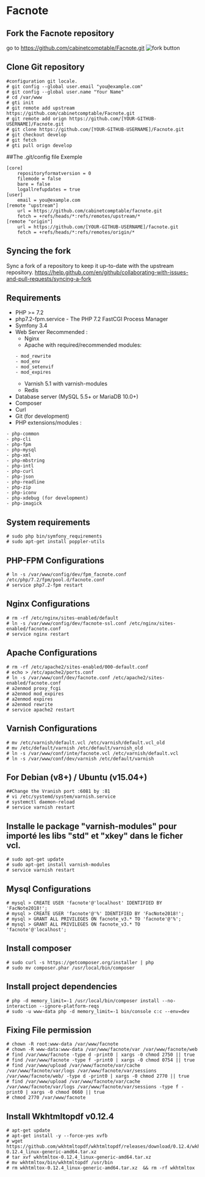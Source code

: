 # Facnote

Fork the Facnote repository
--------------------
go to https://github.com/cabinetcomptable/Facnote.git
![fork button](https://help.github.com/assets/images/help/repository/fork_button.jpg)

Clone Git repository
--------------------
```
#configuration git locale.
# git config --global user.email "you@example.com"
# git config --global user.name "Your Name"
# cd /var/www
# gti init
# git remote add upstream https://github.com/cabinetcomptable/Facnote.git
# git remote add orign https://github.com/[YOUR-GITHUB-USERNAME]/Facnote.git
# git clone https://github.com/[YOUR-GITHUB-USERNAME]/Facnote.git
# git checkout develop
# git fetch
# gti pull orign develop
```
##The .git/config file Exemple
```
[core]
	repositoryformatversion = 0
	filemode = false
	bare = false
	logallrefupdates = true
[user]
	email = you@example.com
[remote "upstream"]
	url = https://github.com/cabinetcomptable/facnote.git
	fetch = +refs/heads/*:refs/remotes/upstream/*
[remote "origin"]
	url = https://github.com/[YOUR-GITHUB-USERNAME]/facnote.git
	fetch = +refs/heads/*:refs/remotes/origin/*
```

Syncing the fork
--------------------
Sync a fork of a repository to keep it up-to-date with the upstream repository.
https://help.github.com/en/github/collaborating-with-issues-and-pull-requests/syncing-a-fork

Requirements
------------
* PHP >= 7.2
* php7.2-fpm.service - The PHP 7.2 FastCGI Process Manager
* Symfony 3.4
* Web Server Recommended :
     - Nginx
     - Apache with required/recommended modules:
    ```
    - mod_rewrite
    - mod_env
    - mod_setenvif
    - mod_expires
    ```
     - Varnish 5.1 with varnish-modules
     - Redis
* Database server (MySQL 5.5+ or MariaDB 10.0+)
* Composer
* Curl
* Git (for development)
* PHP extensions/modules :
```
- php-common
- php-cli
- php-fpm
- php-mysql
- php-xml
- php-mbstring
- php-intl
- php-curl
- php-json
- php-readline
- php-zip
- php-iconv
- php-xdebug (for development)
- php-imagick
```
System requirements  
--------------------
```
# sudo php bin/symfony_requirements 
# sudo apt-get install poppler-utils
```

PHP-FPM Configurations
--------------------
```
# ln -s /var/www/config/dev/fpm_facnote.conf /etc/php/7.2/fpm/pool.d/facnote.conf
# service php7.2-fpm restart
```
Nginx Configurations 
--------------------
```
# rm -rf /etc/nginx/sites-enabled/default
# ln -s /var/www/config/dev/facnote-ssl.conf /etc/nginx/sites-enabled/facnote.conf
# service nginx restart
```
Apache Configurations
--------------------
```
# rm -rf /etc/apache2/sites-enabled/000-default.conf
# echo > /etc/apache2/ports.conf
# ln -s /var/www/conf/dev/facnote.conf /etc/apache2/sites-enabled/facnote.conf
# a2enmod proxy_fcgi
# a2enmod mod_expires
# a2enmod expires
# a2enmod rewrite
# service apache2 restart

```
Varnish Configurations
------------------
```
# mv /etc/varnish/default.vcl /etc/varnish/default.vcl_old
# mv /etc/default/varnish /etc/default/varnish_old
# ln -s /var/www/conf/inte/facnote.vcl /etc/varnish/default.vcl
# ln -s /var/www/conf/dev/varnish /etc/default/varnish
```
For Debian (v8+) / Ubuntu (v15.04+)
--------------------
```  
##Change the Vranish port :6081 by :81
# vi /etc/systemd/system/varnish.service
# systemctl daemon-reload
# service varnish restart
```
Installe le package "varnish-modules" pour importé les libs "std" et "xkey" dans le ficher vcl.
--------------------
```
# sudo apt-get update
# sudo apt-get install varnish-modules
# service varnish restart
```
Mysql Configurations
--------------------
```
# mysql > CREATE USER 'facnote'@'localhost' IDENTIFIED BY 'FacNote2018!';
# mysql > CREATE USER 'facnote'@'%' IDENTIFIED BY 'FacNote2018!';
# mysql > GRANT ALL PRIVILEGES ON facnote_v3.* TO 'facnote'@'%';
# mysql > GRANT ALL PRIVILEGES ON facnote_v3.* TO 'facnote'@'localhost';
```

Install composer
--------------------
```
# sudo curl -s https://getcomposer.org/installer | php
# sudo mv composer.phar /usr/local/bin/composer
```

Install project dependencies
--------------------
```
# php -d memory_limit=-1 /usr/local/bin/composer install --no-interaction --ignore-platform-reqs
# sudo -u www-data php -d memory_limit=-1 bin/console c:c --env=dev
```

Fixing File permission
--------------------
```
# chown -R root:www-data /var/www/facnote
# chown -R www-data:www-data /var/www/facnote/var /var/www/facnote/web
# find /var/www/facnote -type d -print0 | xargs -0 chmod 2750 || true
# find /var/www/facnote -type f -print0 | xargs -0 chmod 0754 || true
# find /var/www/upload /var/www/facnote/var/cache /var/www/facnote/var/logs /var/www/facnote/var/sessions /var/www/facnote/web/ -type d -print0 | xargs -0 chmod 2770 || true
# find /var/www/upload /var/www/facnote/var/cache /var/www/facnote/var/logs /var/www/facnote/var/sessions -type f -print0 | xargs -0 chmod 0660 || true
# chmod 2770 /var/www/facnote
```

Install Wkhtmltopdf v0.12.4
--------------------
```
# apt-get update 
# apt-get install -y --force-yes xvfb 
# wget https://github.com/wkhtmltopdf/wkhtmltopdf/releases/download/0.12.4/wkhtmltox-0.12.4_linux-generic-amd64.tar.xz 
# tar xvf wkhtmltox-0.12.4_linux-generic-amd64.tar.xz 
# mv wkhtmltox/bin/wkhtmltopdf /usr/bin 
# rm wkhtmltox-0.12.4_linux-generic-amd64.tar.xz  && rm -rf wkhtmltox 
```
